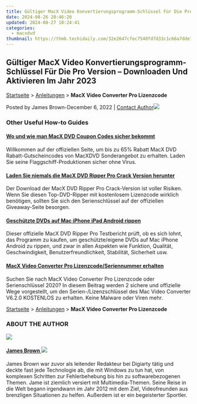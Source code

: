 ```yaml
---
title: Gültiger MacX Video Konvertierungsprogramm-Schlüssel Für Die Pro Version – Downloaden Und Aktivieren Im Jahr 2023
date: 2024-08-26 20:46:20
updated: 2024-08-27 10:24:41
categories:
  - macxdvd
thumbnail: https://thmb.techidaily.com/32e2647cfec7540fd7d33c1c66a7dde730efec2830801400ac767081505a0953.jpg
---
```


## Gültiger MacX Video Konvertierungsprogramm-Schlüssel Für Die Pro Version – Downloaden Und Aktivieren Im Jahr 2023

[Startseite](https://tools.techidaily.com/macxdvd/products/) \> [Anleitungen](https://tools.techidaily.com/macxdvd/products/) \> **MacX Video Converter Pro Lizenzcode** 

Posted by James Brown-December 6, 2022 | [Contact Author![](https://www.macxdvd.com/tutorial-de/../troubleshoot-adobe/img/email.png)](https://tools.techidaily.com/macxdvd/products/) 



### Other Useful How-to Guides

#### [Wo und wie man MacX DVD Coupon Codes sicher bekommt](https://tools.techidaily.com/macxdvd/products/)

Willkommen auf der offiziellen Seite, um bis zu 65% Rabatt MacX DVD Rabatt-Gutscheincodes von MacXDVD Sonderangebot zu erhalten. Laden Sie seine Flaggschiff-Produktionen sicher ohne Virus.

#### [Laden Sie niemals die MacX DVD Ripper Pro Crack Version herunter](https://tools.techidaily.com/macxdvd/products/)

Der Download der MacX DVD Ripper Pro Crack-Version ist voller Risiken. Wenn Sie diesen Top-DVD-Ripper mit kostenlosem Lizenzcode wirklich benötigen, sollten Sie sich den Serienschlüssel auf der offiziellen Giveaway-Seite besorgen.

#### [Geschützte DVDs auf Mac iPhone iPad Android rippen](https://tools.techidaily.com/macxdvd/products/)

Dieser offizielle MacX DVD Ripper Pro Testbericht prüft, ob es sich lohnt, das Programm zu kaufen, um geschützte/eigene DVDs auf Mac iPhone Android zu rippen, und zwar in allen Aspekten wie Funktion, Qualität, Geschwindigkeit, Benutzerfreundlichkeit, Stabilität, Sicherheit usw.

#### [MacX Video Converter Pro Lizenzcode/Seriennummer erhalten](https://tools.techidaily.com/macxdvd/products/)

Suchen Sie nach MacX Video Converter Pro Lizenzcode oder Serienschlüssel 2020? In diesem Beitrag werden 2 sichere und offizielle Wege vorgestellt, um den Serien-/Lizenzschlüssel des Mac Video Converter V6.2.0 KOSTENLOS zu erhalten. Keine Malware oder Viren mehr.



[Startseite](https://tools.techidaily.com/macxdvd/products/) \> [Anleitungen](https://tools.techidaily.com/macxdvd/products/) \> **MacX Video Converter Pro Lizenzcode** 



### ABOUT THE AUTHOR

![](https://www.macxdvd.com/tutorial-de/../mac-dvd-video-converter-how-to/howto_image/james.png)

#### [James Brown ![](https://www.macxdvd.com/tutorial-de/../troubleshoot-adobe/img/tw.png)](https://tools.techidaily.com/macxdvd/products/)

James Brown war zuvor als leitender Redakteur bei Digiarty tätig und deckte fast jede Technologie ab, die mit Windows zu tun hat, von komplexen Schritten zur Fehlerbehebung bis hin zu softwarebezogenen Themen. Jame ist ziemlich versiert mit Multimedia-Themen. Seine Reise in die Welt begann irgendwann im Jahr 2012 mit dem Ziel, Videofreunden aus brenzligen Situationen zu helfen. Außerdem ist er ein begeisterter Sportler.

<ins class="adsbygoogle"
     style="display:block"
     data-ad-format="autorelaxed"
     data-ad-client="ca-pub-7571918770474297"
     data-ad-slot="1223367746"></ins>



<ins class="adsbygoogle"
     style="display:block"
     data-ad-client="ca-pub-7571918770474297"
     data-ad-slot="8358498916"
     data-ad-format="auto"
     data-full-width-responsive="true"></ins>
